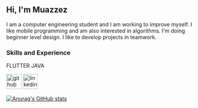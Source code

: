 ## Hi, I'm Muazzez
I am a computer engineering student and I am working to improve myself. I like mobile programming and am also interested in algorithms. I'm doing beginner level design. I like to develop projects in teamwork. 

### Skills and Experience
FLUTTER
JAVA

[<img src='https://cdn.jsdelivr.net/npm/simple-icons@3.0.1/icons/github.svg' alt='github' height='40'>](https://github.com/MuazzezA)  [<img src='https://cdn.jsdelivr.net/npm/simple-icons@3.0.1/icons/linkedin.svg' alt='linkedin' height='40'>](https://www.linkedin.com/in/muazzezayd/)  

[![Anurag's GitHub stats](https://github-readme-stats.vercel.app/api?username=MuazzezA&show_icons=true&theme=midnight-purple)](https://github.com/anuraghazra/github-readme-stats)

<!--[![Top Langs](https://github-readme-stats.vercel.app/api/top-langs/?username=maazez&layout=compact)](https://github.com/anuraghazra/github-readme-stats) -->

<!--
**maazez/maazez** is a ✨ _special_ ✨ repository because its `README.md` (this file) appears on your GitHub profile.

Here are some ideas to get you started:

- 🔭 I’m currently working on ...
- 🌱 I’m currently learning ...
- 👯 I’m looking to collaborate on ...
- 🤔 I’m looking for help with ...
- 💬 Ask me about ...
- 📫 How to reach me: ...
- 😄 Pronouns: ...
- ⚡ Fun fact: ...
-->
